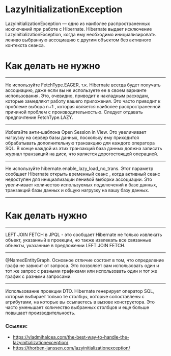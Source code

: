 # LazyInitializationException 
LazyInitializationException — одно из наиболее распространенных исключений при работе с Hibernate.
Hibernate выдает исключение LazyInitializationException, когда ему необходимо инициализировать лениво 
выбранную ассоциацию с другим объектом без активного контекста сеанса. 

Как делать не нужно
===
---
Не используйте FetchType.EAGER, т.к. Hibernate всегда будет получать ассоциацию, 
даже если вы не используете ее в своем варианте использования. 
Это, очевидно, приводит к накладным расходам, которые замедляют работу вашего приложения.
Это часто приводит к проблеме выбора n+1 , которая является наиболее распространенной 
причиной проблем с производительностью. Следует отдавать предпочтение FetchType.LAZY.

---
Избегайте анти-шаблона Open Session in View. Это увеличивает нагрузку на сервер базы данных, 
поскольку ему приходится обрабатывать дополнительную транзакцию для каждого оператора SQL. 
В конце каждой из этих транзакций база данных должна записать журнал транзакций на диск, 
что является дорогостоящей операцией.

---
Не используйте hibernate.enable_lazy_load_no_trans.
Этот параметр сообщает Hibernate открыть временный сеанс , 
когда активный сеанс недоступен для инициализации ленивой выборки ассоциации.
Это увеличивает количество используемых подключений к базе данных, 
транзакций базы данных и общую нагрузку на вашу базу данных.

---
Как делать нужно
===
---
LEFT JOIN FETCH в JPQL - это сообщает Hibernate не только извлекать объект, указанный в проекции, 
но также извлекать все связанные объекты, указанные в предложении LEFT JOIN FETCH.

---
@NamedEntityGraph. Основное отличие состоит в том, что определение графа не зависит от запроса.
Это позволяет вам использовать один и тот же запрос с разными графиками 
или использовать один и тот же график с разными запросами.

---
Использование проекции DTO. Hibernate генерирует оператор SQL, который выбирает только те столбцы,
которые сопоставлены с атрибутами, на которые вы ссылаетесь в вызове конструктора. 
Это часто уменьшает количество выбранных столбцов и еще больше повышает производительность.

### Ссылки:
* https://vladmihalcea.com/the-best-way-to-handle-the-lazyinitializationexception/
* https://thorben-janssen.com/lazyinitializationexception/
